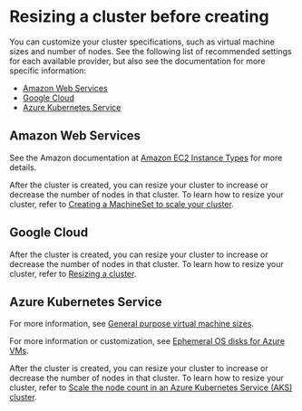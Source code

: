 # Resizing a cluster before creating

You can customize your cluster specifications, such as virtual machine sizes and number of nodes. See the following list of recommended settings for each available provider, but also see the documentation for more specific information:

* [Amazon Web Services](#red-hat-openshift-container-platform-cluster-in-amazon-web-services-aws) 
* [Google Cloud](#google-cloud)
* [Azure Kubernetes Service](#azure-kubernetes-service)

## Amazon Web Services

See the Amazon documentation at [Amazon EC2 Instance Types](https://aws.amazon.com/ec2/instance-types/) for more details.

After the cluster is created, you can resize your cluster to increase or decrease the number of nodes in that cluster. To learn how to resize your cluster, refer to [Creating a MachineSet to scale your cluster](https://docs.openshift.com/container-platform/4.1/machine_management/creating-machineset.html).

## Google Cloud

After the cluster is created, you can resize your cluster to increase or decrease the number of nodes in that cluster. To learn how to resize your cluster, refer to [Resizing a cluster](https://cloud.google.com/kubernetes-engine/docs/how-to/resizing-a-cluster).

## Azure Kubernetes Service

For more information, see [General purpose virtual machine sizes](https://docs.microsoft.com/en-us/azure/virtual-machines/windows/sizes-general).

For more information or customization, see [Ephemeral OS disks for Azure VMs](https://docs.microsoft.com/en-us/azure/virtual-machines/windows/ephemeral-os-disks).

After the cluster is created, you can resize your cluster to increase or decrease the number of nodes in that cluster. To learn how to resize your cluster, refer to [Scale the node count in an Azure Kubernetes Service (AKS) cluster](https://docs.microsoft.com/en-us/azure/aks/scale-cluster).



